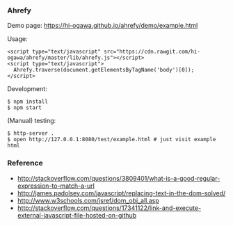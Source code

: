 ### Ahrefy

Demo page: https://hi-ogawa.github.io/ahrefy/demo/example.html

Usage:


```
<script type="text/javascript" src="https://cdn.rawgit.com/hi-ogawa/ahrefy/master/lib/ahrefy.js"></script>
<script type="text/javascript">
  Ahrefy.traverse(document.getElementsByTagName('body')[0]);
</script>
```

Development:

```
$ npm install
$ npm start
```

(Manual) testing:

```
$ http-server .
$ open http://127.0.0.1:8080/test/example.html # just visit example html
```

### Reference

- http://stackoverflow.com/questions/3809401/what-is-a-good-regular-expression-to-match-a-url
- http://james.padolsey.com/javascript/replacing-text-in-the-dom-solved/
- http://www.w3schools.com/jsref/dom_obj_all.asp
- http://stackoverflow.com/questions/17341122/link-and-execute-external-javascript-file-hosted-on-github
